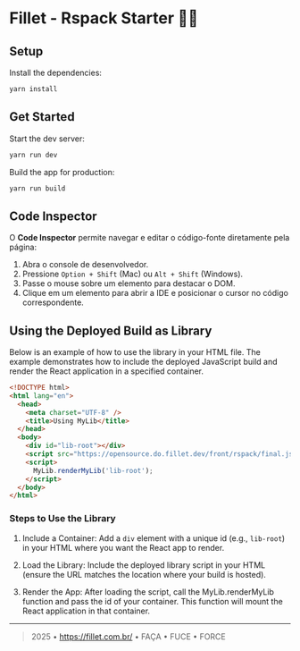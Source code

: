 # Fillet - Rspack Starter 🚀🔥

## Setup

Install the dependencies:

```bash
yarn install
```

## Get Started

Start the dev server:

```bash
yarn run dev
```

Build the app for production:

```bash
yarn run build
```

## Code Inspector

O **Code Inspector** permite navegar e editar o código-fonte diretamente pela página:

1. Abra o console de desenvolvedor.
2. Pressione `Option + Shift` (Mac) ou `Alt + Shift` (Windows).
3. Passe o mouse sobre um elemento para destacar o DOM.
4. Clique em um elemento para abrir a IDE e posicionar o cursor no código correspondente.

## Using the Deployed Build as Library

Below is an example of how to use the library in your HTML file. The example demonstrates how to include the deployed JavaScript build and render the React application in a specified container.

```html
<!DOCTYPE html>
<html lang="en">
  <head>
    <meta charset="UTF-8" />
    <title>Using MyLib</title>
  </head>
  <body>
    <div id="lib-root"></div>
    <script src="https://opensource.do.fillet.dev/front/rspack/final.js"></script>
    <script>
      MyLib.renderMyLib('lib-root');
    </script>
  </body>
</html>
```

### Steps to Use the Library

1. Include a Container:
   Add a `div` element with a unique id (e.g., `lib-root`) in your HTML where you want the React app to render.

2. Load the Library:
   Include the deployed library script in your HTML (ensure the URL matches the location where your build is hosted).

3. Render the App:
   After loading the script, call the MyLib.renderMyLib function and pass the id of your container. This function will mount the React application in that container.

---

> 2025 • https://fillet.com.br/ • FAÇA • FUCE • FORCE
